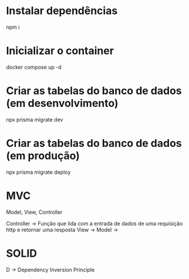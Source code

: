 # Instalar dependências
npm i

# Inicializar o container
docker compose up -d

# Criar as tabelas do banco de dados (em desenvolvimento)
npx prisma migrate dev

# Criar as tabelas do banco de dados (em produção)
npx prisma migrate deploy



# MVC
Model, View, Controller

Controller -> Função que lida com a entrada de dados de uma requisição http e retornar uma resposta
View ->
Model -> 


# SOLID
D -> Dependency Inversion Principle